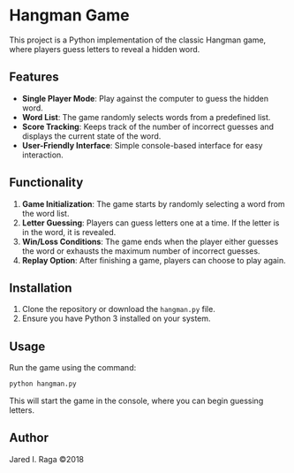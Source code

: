 # Hangman Game

This project is a Python implementation of the classic Hangman game, where players guess letters to reveal a hidden word.

## Features
- **Single Player Mode**: Play against the computer to guess the hidden word.
- **Word List**: The game randomly selects words from a predefined list.
- **Score Tracking**: Keeps track of the number of incorrect guesses and displays the current state of the word.
- **User-Friendly Interface**: Simple console-based interface for easy interaction.

## Functionality
1. **Game Initialization**: The game starts by randomly selecting a word from the word list.
2. **Letter Guessing**: Players can guess letters one at a time. If the letter is in the word, it is revealed.
3. **Win/Loss Conditions**: The game ends when the player either guesses the word or exhausts the maximum number of incorrect guesses.
4. **Replay Option**: After finishing a game, players can choose to play again.

## Installation
1. Clone the repository or download the `hangman.py` file.
2. Ensure you have Python 3 installed on your system.

## Usage
Run the game using the command:
```bash
python hangman.py
```
This will start the game in the console, where you can begin guessing letters.

## Author
Jared I. Raga ©2018
